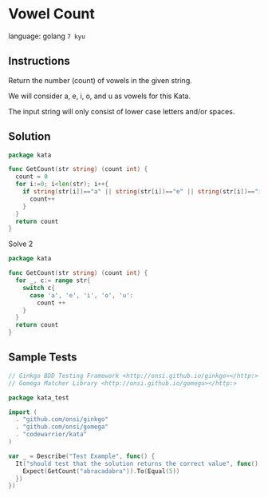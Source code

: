 # Vowel Count

language: golang
`7 kyu`

## Instructions

Return the number (count) of vowels in the given string.

We will consider a, e, i, o, and u as vowels for this Kata.

The input string will only consist of lower case letters and/or spaces.

## Solution

```go
package kata

func GetCount(str string) (count int) {
  count = 0
  for i:=0; i<len(str); i++{
    if string(str[i])=="a" || string(str[i])=="e" || string(str[i])=="i" || string(str[i])=="o" || string(str[i])=="u"{
      count++
    }
  }
  return count
}
```
Solve 2
```go
package kata

func GetCount(str string) (count int) {
  for _, c:= range str{
    switch c{
      case 'a', 'e', 'i', 'o', 'u':
        count ++
    }
  }
  return count
}
```

## Sample Tests

```go
// Ginkgo BDD Testing Framework <http://onsi.github.io/ginkgo></http:>
// Gomega Matcher Library <http://onsi.github.io/gomega></http:>

package kata_test

import (
  . "github.com/onsi/ginkgo"
  . "github.com/onsi/gomega"
  . "codewarrior/kata"
)

var _ = Describe("Test Example", func() {
  It("should test that the solution returns the correct value", func() {
    Expect(GetCount("abracadabra")).To(Equal(5))
  })
})
```

